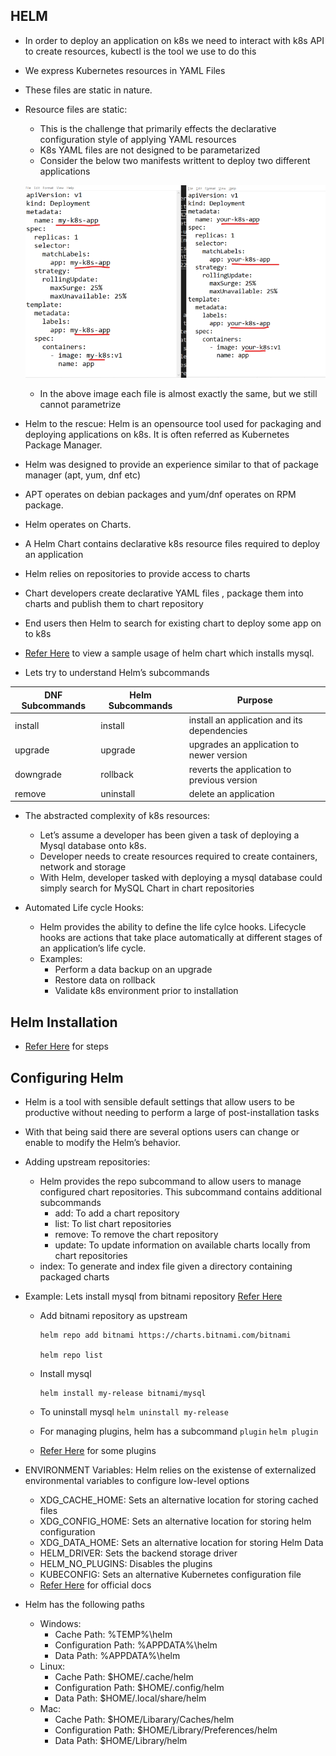 ## HELM
* In order to deploy an application on k8s we need to interact with k8s API to create resources, kubectl is the tool we use to do this
* We express Kubernetes resources in YAML Files
* These files are static in nature.
* Resource files are static:

    * This is the challenge that primarily effects the declarative configuration style of applying YAML resources
    * K8s YAML files are not designed to be parametarized
    * Consider the below two manifests writtent to deploy two different applications 

    ![Preview](./Images/k8s-deploy-file.png)

    * In the above image each file is almost exactly the same, but we still cannot parametrize

* Helm to the rescue: Helm is an opensource tool used for packaging and deploying applications on k8s. It is often referred as Kubernetes Package Manager.
* Helm was designed to provide an experience similar to that of package manager (apt, yum, dnf etc)
* APT operates on debian packages and yum/dnf operates on RPM package.
* Helm operates on Charts.
* A Helm Chart contains declarative k8s resource files required to deploy an application
* Helm relies on repositories to provide access to charts
* Chart developers create declarative YAML files , package them into charts and publish them to chart repository
* End users then Helm to search for existing chart to deploy some app on to k8s
* [Refer Here](https://bitnami.com/stack/mysql/helm) to view a sample usage of helm chart which installs mysql.
* Lets try to understand Helm’s subcommands

| DNF Subcommands | Helm Subcommands | Purpose |
|  ---------------| -----------------| ------- |
| install | install | install an application and its dependencies |
| upgrade | upgrade | upgrades an application to newer version |
| downgrade | rollback | reverts the application to previous version |
| remove | uninstall |delete an application |

* The abstracted complexity of k8s resources:

    * Let’s assume a developer has been given a task of deploying a Mysql database onto k8s.
    * Developer needs to create resources required to create containers, network and storage
    * With Helm, developer tasked with deploying a mysql database could simply search for MySQL Chart in chart repositories

* Automated Life cycle Hooks: 
    * Helm provides the ability to define the life cylce hooks. Lifecycle hooks are actions that take place automatically at different stages of an application’s life cycle.
    * Examples:
        * Perform a data backup on an upgrade
        * Restore data on rollback
        * Validate k8s environment prior to installation

## Helm Installation
* [Refer Here](https://helm.sh/docs/intro/install/) for steps

## Configuring Helm
* Helm is a tool with sensible default settings that allow users to be productive without needing to perform a large of post-installation tasks

* With that being said there are several options users can change or enable to modify the Helm’s behavior.

* Adding upstream repositories:
   * Helm provides the repo subcommand to allow users to manage configured chart repositories. This subcommand contains additional subcommands 
     *  add: To add a chart repository
     * list: To list chart repositories
     * remove: To remove the chart repository
     * update: To update information on available charts locally from chart repositories
    * index: To generate and index file given a directory containing packaged charts

* Example: Lets install mysql from bitnami repository [Refer Here](https://bitnami.com/stacks/helm)
   * Add bitnami repository as upstream 
       ```
       helm repo add bitnami https://charts.bitnami.com/bitnami

       helm repo list
       ```
   * Install mysql

     ```
     helm install my-release bitnami/mysql
     ```
   * To uninstall mysql
   ``` helm uninstall my-release ```
   * For managing plugins, helm has a subcommand ``` plugin ```
   ``` helm plugin ```
   * [Refer Here](https://helm.sh/docs/community/related/) for some plugins



* ENVIRONMENT Variables: Helm relies on the existense of externalized environmental variables to configure low-level options

    * XDG_CACHE_HOME: Sets an alternative location for storing cached files
    * XDG_CONFIG_HOME: Sets an alternative location for storing helm configuration
    * XDG_DATA_HOME: Sets an alternative location for storing Helm Data
    * HELM_DRIVER: Sets the backend storage driver
    * HELM_NO_PLUGINS: Disables the plugins
    * KUBECONFIG: Sets an alternative Kubernetes configuration file
    * [Refer Here](https://helm.sh/docs/helm/helm/) for official docs

* Helm has the following paths

   * Windows:
        * Cache Path: %TEMP%\helm
        * Configuration Path: %APPDATA%\helm
        * Data Path: %APPDATA%\helm
   * Linux:
        * Cache Path: $HOME/.cache/helm
        * Configuration Path: $HOME/.config/helm
        * Data Path: $HOME/.local/share/helm
   * Mac:
        * Cache Path: $HOME/Libarary/Caches/helm
        * Configuration Path: $HOME/Library/Preferences/helm
        * Data Path: $HOME/Library/helm



